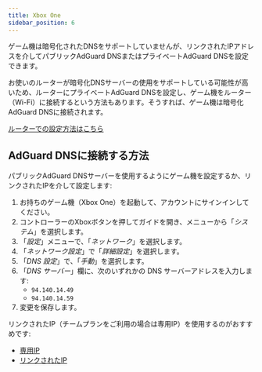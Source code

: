 ```yaml
---
title: Xbox One
sidebar_position: 6
---
```


ゲーム機は暗号化されたDNSをサポートしていませんが、リンクされたIPアドレスを介してパブリックAdGuard DNSまたはプライベートAdGuard DNSを設定できます。

お使いのルーターが暗号化DNSサーバーの使用をサポートしている可能性が高いため、ルーターにプライベートAdGuard DNSを設定し、ゲーム機をルーター（Wi-Fi）に接続するという方法もあります。そうすれば、ゲーム機は暗号化AdGuard DNSに接続されます。

[ルーターでの設定方法はこちら](/private-dns/connect-devices/routers/routers.md)

## AdGuard DNSに接続する方法

パブリックAdGuard DNSサーバーを使用するようにゲーム機を設定するか、リンクされたIPを介して設定します:

1. お持ちのゲーム機（Xbox One）を起動して、アカウントにサインインしてください。
2. コントローラーのXboxボタンを押してガイドを開き、メニューから「_システム_」を選択します。
3. 「_設定_」メニューで、「_ネットワーク_」を選択します。
4. 「_ネットワーク設定_」で「_詳細設定_」を選択します。
5. 「_DNS 設定_」で、「_手動_」を選択します。
6. 「_DNS サーバー_」欄に、次のいずれかの DNS サーバーアドレスを入力します:
    - `94.140.14.49`
    - `94.140.14.59`
7. 変更を保存します。

リンクされたIP（チームプランをご利用の場合は専用IP）を使用するのがおすすめです:

- [専用IP](/private-dns/connect-devices/other-options/dedicated-ip.md)
- [リンクされたIP](/private-dns/connect-devices/other-options/linked-ip.md)
